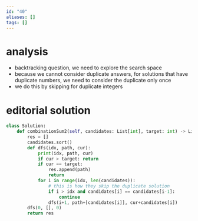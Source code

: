 ```yaml
---
id: "40"
aliases: []
tags: []
---
```


# analysis

- backtracking question, we need to explore the search space
- because we cannot consider duplicate answers, for solutions that have duplicate numbers, we need to consider the duplicate only once
- we do this by skipping for duplicate integers

# editorial solution

```py
class Solution:
    def combinationSum2(self, candidates: List[int], target: int) -> List[List[int]]:
        res = []
        candidates.sort()
        def dfs(idx, path, cur):
            print(idx, path, cur)
            if cur > target: return
            if cur == target:
                res.append(path)
                return
            for i in range(idx, len(candidates)):
                # this is how they skip the duplicate solution
                if i > idx and candidates[i] == candidates[i-1]:
                    continue
                dfs(i+1, path+[candidates[i]], cur+candidates[i])
        dfs(0, [], 0)
        return res
```
